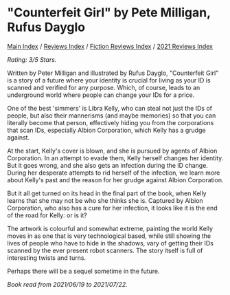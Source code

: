 # "Counterfeit Girl" by Pete Milligan, Rufus Dayglo

[Main Index](../../../README.md) / [Reviews Index](../../README.md) / [Fiction Reviews Index](../README.md) / [2021 Reviews Index](README.md)

*Rating: 3/5 Stars.*

Written by Peter Milligan and illustrated by Rufus Dayglo, "Counterfeit Girl" is a story of a future where your identity is crucial for living as your ID is scanned and verified for any purpose. Which, of course, leads to an underground world where people can change your IDs for a price.

One of the best 'simmers' is Libra Kelly, who can steal not just the IDs of people, but also their mannerisms (and maybe memories) so that you can literally become that person, effectively hiding you from the corporations that scan IDs, especially Albion Corporation, which Kelly has a grudge against.

At the start, Kelly's cover is blown, and she is pursued by agents of Albion Corporation. In an attempt to evade them, Kelly herself changes her identity. But it goes wrong, and she also gets an infection during the ID change. During her desperate attempts to rid herself of the infection, we learn more about Kelly's past and the reason for her grudge against Albion Corporation.

But it all get turned on its head in the final part of the book, when Kelly learns that she may not be who she thinks she is. Captured by Albion Corporation, who also has a cure for her infection, it looks like it is the end of the road for Kelly: or is it?

The artwork is colourful and somewhat extreme, painting the world Kelly moves in as one that is very technological based, while still showing the lives of people who have to hide in the shadows, vary of getting their IDs scanned by the ever present robot scanners. The story itself is full of interesting twists and turns.

Perhaps there will be a sequel sometime in the future.

*Book read from 2021/06/19 to 2021/07/22.*
